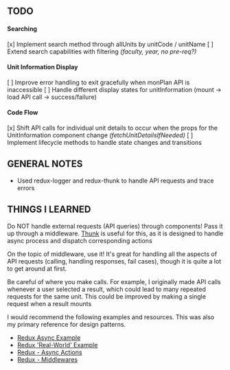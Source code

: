 ## TODO

#### Searching
  [x] Implement search method through allUnits by unitCode / unitName
  [ ] Extend search capabilities with filtering *(faculty, year, no pre-req?)*

#### Unit Information Display
  [ ] Improve error handling to exit gracefully when monPlan API is inaccessible
  [ ] Handle different display states for unitInformation (mount -> load API call -> success/failure)

#### Code Flow
  [x] Shift API calls for individual unit details to occur when the props for the UnitInformation component change *(fetchUnitDetailsIfNeeded)*
  [ ] Implement lifecycle methods to handle state changes and transitions

## GENERAL NOTES

 - Used redux-logger and redux-thunk to handle API requests and trace errors

## THINGS I LEARNED

Do NOT handle external requests (API queries) through components! Pass it up through a middleware. [Thunk](https://github.com/gaearon/redux-thunk) is useful for this, as it is designed to handle async process and dispatch corresponding actions

On the topic of middleware, use it! It's great for handling all the aspects of API requests (calling, handling responses, fail cases), though it is quite a lot to get around at first.

Be careful of where you make calls. For example, I originally made API calls whenever a user selected a result, which could lead to many repeated requests for the same unit. This could be improved by making a single request when a result mounts

I would recommend the following examples and resources. This was also my primary reference for design patterns.
 - [Redux Async Example](https://github.com/reactjs/redux/blob/master/examples/async)
 - [Redux 'Real-World' Example](https://github.com/reactjs/redux/blob/master/examples/real-world)
 - [Redux - Async Actions](http://redux.js.org/docs/advanced/AsyncActions.html)
 - [Redux - Middlewares](http://redux.js.org/docs/advanced/Middleware.html)